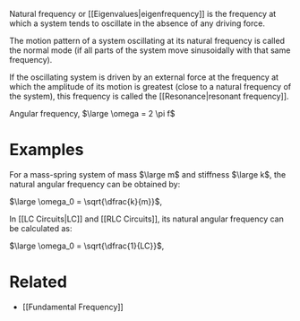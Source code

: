 Natural frequency or [[Eigenvalues|eigenfrequency]] is the frequency at which a system tends to oscillate in the absence of any driving force.

The motion pattern of a system oscillating at its natural frequency is called the normal mode (if all parts of the system move sinusoidally with that same frequency).

If the oscillating system is driven by an external force at the frequency at which the amplitude of its motion is greatest (close to a natural frequency of the system), this frequency is called the [[Resonance|resonant frequency]].

Angular frequency, $\large \omega = 2 \pi f$
# Examples
For a mass-spring system of mass $\large m$ and stiffness $\large k$, the natural angular frequency can be obtained by:

$\large \omega_0 = \sqrt{\dfrac{k}{m}}$,

In [[LC Circuits|LC]] and [[RLC Circuits]], its natural angular frequency can be calculated as:

$\large \omega_0 = \sqrt{\dfrac{1}{LC}}$,
# Related
- [[Fundamental Frequency]]